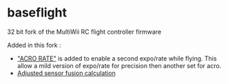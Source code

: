 baseflight
==========

32 bit fork of the MultiWii RC flight controller firmware

Added in this fork :

 * ["ACRO RATE"](https://github.com/multiwii/baseflight/pull/29) is added to enable a second expo/rate while flying. This allow a mild version of expo/rate for precision then another set for acro.
 * [Adjusted sensor fusion calculation](https://github.com/multiwii/baseflight/pull/54)
